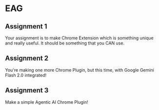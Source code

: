 # EAG

## Assignment 1
Your assignment is to make Chrome Extension which is something unique and really useful. It should be something that you CAN use.

## Assignment 2
You're making one more Chrome Plugin, but this time, with Google Gemini Flash 2.0 integrated!

## Assignment 3
Make a simple Agentic AI Chrome Plugin!
